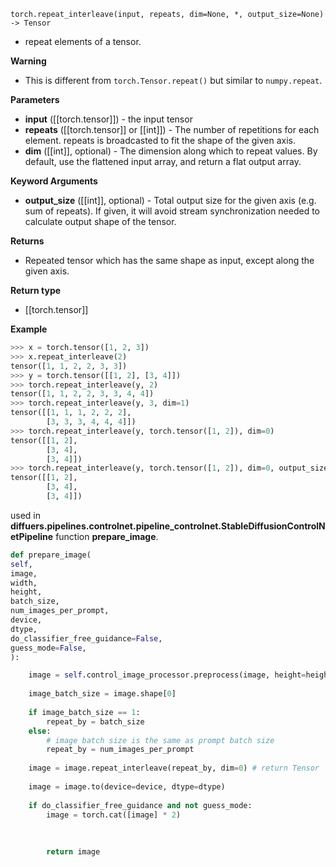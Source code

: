 `torch.repeat_interleave(input, repeats, dim=None, *, output_size=None) -> Tensor`
- repeat elements of a tensor.

**Warning**
- This is different from `torch.Tensor.repeat()` but similar to `numpy.repeat`.

**Parameters**
- **input** ([[torch.tensor]]) - the input tensor
- **repeats** ([[torch.tensor]] or [[int]]) - The number of repetitions for each element. repeats is broadcasted to fit the shape of the given axis.
- **dim** ([[int]], optional) - The dimension along which to repeat values. By default, use the flattened input array, and return a flat output array. 

**Keyword Arguments**
- **output_size** ([[int]], optional) - Total output size for the given axis (e.g. sum of repeats). If given, it will avoid stream synchronization needed to calculate output shape of the tensor.

**Returns**
- Repeated tensor which has the same shape as input, except along the given axis.

**Return type**
* [[torch.tensor]]

**Example**
```python
>>> x = torch.tensor([1, 2, 3])
>>> x.repeat_interleave(2)
tensor([1, 1, 2, 2, 3, 3])
>>> y = torch.tensor([[1, 2], [3, 4]])
>>> torch.repeat_interleave(y, 2)
tensor([1, 1, 2, 2, 3, 3, 4, 4])
>>> torch.repeat_interleave(y, 3, dim=1)
tensor([[1, 1, 1, 2, 2, 2],
        [3, 3, 3, 4, 4, 4]])
>>> torch.repeat_interleave(y, torch.tensor([1, 2]), dim=0)
tensor([[1, 2],
        [3, 4],
        [3, 4]])
>>> torch.repeat_interleave(y, torch.tensor([1, 2]), dim=0, output_size=3)
tensor([[1, 2],
        [3, 4],
        [3, 4]])
```

used in **diffuers.pipelines.controlnet.pipeline_controlnet.StableDiffusionControlNetPipeline** function **prepare_image**.
```python
def prepare_image(
self,
image,
width,
height,
batch_size,
num_images_per_prompt,
device,
dtype,
do_classifier_free_guidance=False,
guess_mode=False,
):

	image = self.control_image_processor.preprocess(image, height=height, width=width).to(dtype=torch.float32)
	
	image_batch_size = image.shape[0]
	
	if image_batch_size == 1:
		repeat_by = batch_size
	else:
		# image batch size is the same as prompt batch size
		repeat_by = num_images_per_prompt
	
	image = image.repeat_interleave(repeat_by, dim=0) # return Tensor
	
	image = image.to(device=device, dtype=dtype)
	
	if do_classifier_free_guidance and not guess_mode:
		image = torch.cat([image] * 2)
	
	  
	
		return image
```

